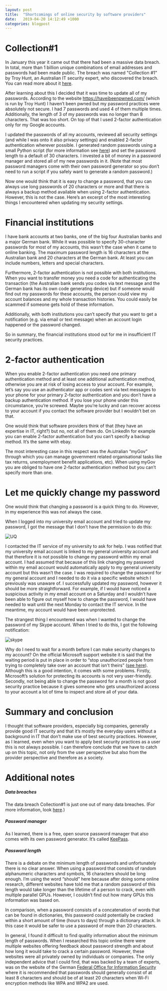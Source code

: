 ```yaml
---
layout: post
title:  "Shortcomings of online security by software providers"
date:   2019-04-20 14:12:49 +1000
categories: blogpost
---
```


# Collection#1
In January this year it came out that there had been a massive data breach. In total, more than 1 billion unique combinations of email addresses and passwords had been made public. The breach was named "Collection #1" by Troy Hunt, an Australian IT security expert, who discovered the breach. You can read more about it [here](https://www.troyhunt.com/the-773-million-record-collection-1-data-reach/). 

After learning about this I decided that it was time to update all of my passwords. According to the website <https://haveibeenpwned.com/> (which is run by Troy Hunt) I haven’t been pwned but my password practices were absolutely not secure. I had 7 passwords and used 4 of them multiple times. Additionally, the length of 3 of my passwords was no longer than 8 characters. That was too short. On top of that I used 2-factor authentication only for my Google accounts. 

I updated the passwords of all my accounts, reviewed all security settings (and while I was onto it also privacy settings) and enabled 2-factor authentication wherever possible. I generated random passwords using a small Python script (for more information see [here](https://www.practicepython.org/solution/2014/06/06/16-password-generator-solutions.html)) and set the password length to a default of 30 characters. I invested a bit of money in a password manager and stored all of my new passwords in it. (Note that most password managers come with their own password generator so you don’t need to run a script if you safely want to generate a random password.) 

Now one would think that it is easy to change a password, that you can always use long passwords of 20 characters or more and that there is always a backup method available when using 2-factor authentication. However, this is not the case. Here’s an excerpt of the most interesting things I encountered when updating my security settings. 



# Financial institutions 
I have bank accounts at two banks, one of the big four Australian banks and a major German bank. While it was possible to specify 30-character passwords for most of my accounts, this wasn’t the case when it came to online banking. The maximum password length is 16 characters at the Australian bank and 20 characters at the German bank. At least you can include numbers, letters and special characters. 

Furthermore, 2-factor authentication is not possible with both institutions. When you want to transfer money you need a code for authenticating the transaction (the Australian bank sends you codes via text message and the German bank has its own code generating device) but if someone would find out my passwords for these accounts, the person could view my account balances and my whole transaction histories. You could easily be scammed if someone gets hold of these information. 

Additionally, with both institutions you can’t specify that you want to get a notification (e.g. via email or text message) when an account login happened or the password changed. 

So in summary, the financial institutions stood out for me in insufficient IT security practices. 



# 2-factor authentication 
When you enable 2-factor authentication you need one primary authentication method and at least one additional authentication method, otherwise you are at risk of losing access to your account. For example, let’s say you use an authenticator app or codes sent via text messages to your phone for your primary 2-factor authentication and you don’t have a backup authentication method. If you lose your phone under this circumstance, you’re screwed. Maybe you’re lucky and can recover access to your account if you contact the software provider but I wouldn’t bet on that. 

One would think that software providers think of that (they have an expertise in IT, right?) but no, not all of them do. On LinkedIn for example you can enable 2-factor authentication but you can’t specify a backup method. It’s the same with ebay. 

The most interesting case in this respect was the Australian “myGov” through which you can manage government related organisational tasks like tax returns, unemployment benefit applications, etc). When using myGov you are obliged to have one 2-factor authentication method but you can’t specify more than one. 



# Let me quickly change my password
One would think that changing a password is a quick thing to do. However, in my experience this was not always the case. 

When I logged into my university email account and tried to update my password, I got the message that I don’t have the permission to do this: 

![UQ](https://github.com/marenwestermann/marenwestermann.github.io/blob/master/images/uq.png)

I contacted the IT service of my university to ask for help. I was notified that my university email account is linked to my general university account and that therefore it is not possible to change my password within my email account. I had assumed that because of this link changing my password within my email account would automatically apply to my general university account but this wasn’t the case. I was required to change the password for my general account and I needed to do it via a specific website which I previously was unaware of. I successfully updated my password, however it should be more straightforward. For example, if I would have noticed a suspicious activity in my email account on a Saturday and I wouldn’t have been able to figure out myself how to change the password, I would have needed to wait until the next Monday to contact the IT service. In the meantime, my account would have been unprotected. 

The strangest thing I encountered was when I wanted to change the password of my Skype account. When I tried to do this, I got the following notification: 

![skype](https://github.com/marenwestermann/marenwestermann.github.io/blob/master/images/skype.png)

Why do I need to wait for a month before I can make security changes to my account? On the official Microsoft support website it is said that the waiting period is put in place in order to “stop unauthorized people from trying to completely take over an account that isn't theirs” ([see here](https://support.microsoft.com/en-my/help/4057241/microsoft-account-why-does-resetting-security-info-take-30-days)). Although this is a good intention, it comes with some problems. Firstly, Microsoft’s solution for protecting its accounts is not very user-friendly. Secondly, not being able to change the password for a month is not good security practice because it gives someone who gets unauthorized access to your account a lot of time to inspect and store all of your data. 



# Summary and conclusion 
I thought that software providers, especially big companies, generally provide good IT security and that it’s mostly the everyday users without a background in IT that don’t make use of best security practices. However, as I learned, even when you want to apply best security practices as a user this is not always possible. I can therefore conclude that we have to catch up on this topic, not only from the user perspective but also from the provider perspective and therefore as a society. 



# Additional notes

##### **Data breaches**
The data breach Collection#1 is just one out of many data breaches. (For more information, look [here](https://en.wikipedia.org/wiki/Collection_No._1).)

##### **Password manager**
As I learned, there is a free, open source password manager that also comes with its own password generator. It’s called [KeePass](https://keepass.info/).

##### **Password length** 
There is a debate on the minimum length of passwords and unfortunately there is no clear answer. When using a password that consists of random alphanumeric characters and symbols, 16 characters should be long enough. I’m using the word “should” here because after doing some online research, different websites have told me that a random password of this length would take longer than the lifetime of a person to crack, even with multiple parallel GPUs. However, I couldn’t find out how many GPUs this information was based on.

In comparison, when a password consists of a concatenation of words that can be found in dictionaries, this password could potentially be cracked within a short amount of time (hours to days) through a dictionary attack. In this case it would be safer to use a password of more than 20 characters.

In general, I found it difficult to find quality information about the minimum length of passwords. When I researched this topic online there were multiple websites offering feedback about password strength and about how long it would take to crack a certain password. However, these websites were all privately owned by individuals or companies. The only independent advice that I could find, that was backed by a team of experts, was on the website of the German [Federal Office for Information Security](https://www.bsi-fuer-buerger.de/BSIFB/DE/Empfehlungen/Passwoerter/passwoerter_node.html) where it is recommended that passwords should generally consist of at least 8 characters and should be of at least 20 characters when Wi-Fi encryption methods like WPA and WPA2 are used. 


